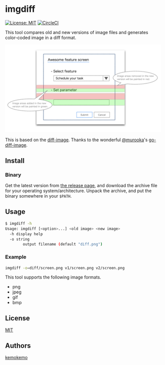 # imgdiff

[![License: MIT](https://img.shields.io/badge/License-MIT-blue.svg)](https://opensource.org/licenses/MIT) [![CircleCI](https://circleci.com/gh/kemokemo/imgdiff.svg?style=svg)](https://circleci.com/gh/kemokemo/imgdiff)

This tool compares old and new versions of image files and generates color-coded image in a diff format.

![sample diff image](images/sample-diff-image.png)

This is based on the [diff-image](https://github.com/murooka/go-diff-image/blob/master/cmd/diff-image/main.go).
Thanks to the wonderful [@murooka](https://github.com/murooka)'s [go-diff-image](https://github.com/murooka/go-diff-image).

## Install

### Binary

Get the latest version from [the release page](https://github.com/kemokemo/imgdiff/releases/latest), and download the archive file for your operating system/architecture. Unpack the archive, and put the binary somewhere in your `$PATH`.

## Usage

```sh
$ imgdiff -h
Usage: imgdiff [<option>...] <old image> <new image>
  -h display help
  -o string
    	output filename (default "diff.png")
```

### Example

```sh
imgdiff -o=diff/screen.png v1/screen.png v2/screen.png
```

This tool supports the following image formats.

- png
- jpeg
- gif
- bmp

## License

[MIT](https://github.com/kemokemo/imgdiff/blob/master/LICENSE)

## Authors

[kemokemo](https://github.com/kemokemo)
